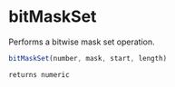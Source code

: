 # bitMaskSet

Performs a bitwise mask set operation.

```javascript
bitMaskSet(number, mask, start, length)
```

```javascript
returns numeric
```
